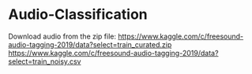 # Audio-Classification
Download audio from the zip file:
https://www.kaggle.com/c/freesound-audio-tagging-2019/data?select=train_curated.zip
https://www.kaggle.com/c/freesound-audio-tagging-2019/data?select=train_noisy.csv

